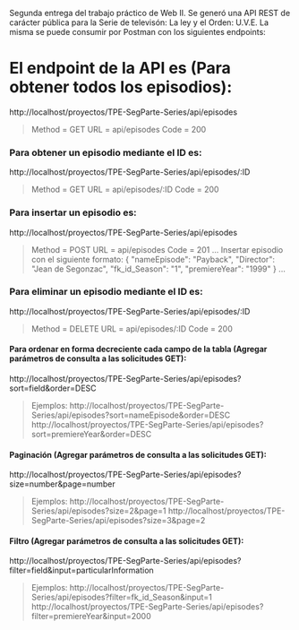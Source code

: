 Segunda entrega del trabajo práctico de Web II. Se generó una API REST de carácter pública para la Serie de televisón: La ley y el Orden: U.V.E. 
La misma se puede consumir por Postman con los siguientes endpoints:

# El endpoint de la API es (Para obtener todos los episodios):
http://localhost/proyectos/TPE-SegParte-Series/api/episodes

> Method = GET 
		URL = api/episodes 
		Code = 200

### Para obtener un episodio mediante el ID es:
http://localhost/proyectos/TPE-SegParte-Series/api/episodes/:ID

> Method = GET 
		URL = api/episodes/:ID 
	    Code = 200

### Para insertar un episodio es: 
http://localhost/proyectos/TPE-SegParte-Series/api/episodes

> Method = POST 
		URL = api/episodes 
		Code = 201
...
Insertar episodio con el siguiente formato:
    {
        "nameEpisode": "Payback",
        "Director": "Jean de Segonzac",
        "fk_id_Season": "1",
        "premiereYear": "1999"
    }
...

### Para eliminar un episodio mediante el ID es:
http://localhost/proyectos/TPE-SegParte-Series/api/episodes/:ID

> Method = DELETE 
		URL = api/episodes/:ID 
		Code = 200

#### Para ordenar en forma decreciente cada campo de la tabla (Agregar parámetros de consulta a las solicitudes GET):
http://localhost/proyectos/TPE-SegParte-Series/api/episodes?sort=field&order=DESC

>Ejemplos:
    http://localhost/proyectos/TPE-SegParte-Series/api/episodes?sort=nameEpisode&order=DESC
    http://localhost/proyectos/TPE-SegParte-Series/api/episodes?sort=premiereYear&order=DESC

#### Paginación (Agregar parámetros de consulta a las solicitudes GET): 
http://localhost/proyectos/TPE-SegParte-Series/api/episodes?size=number&page=number

>Ejemplos:
    http://localhost/proyectos/TPE-SegParte-Series/api/episodes?size=2&page=1
    http://localhost/proyectos/TPE-SegParte-Series/api/episodes?size=3&page=2

#### Filtro (Agregar parámetros de consulta a las solicitudes GET):
http://localhost/proyectos/TPE-SegParte-Series/api/episodes?filter=field&input=particularInformation

>Ejemplos:
    http://localhost/proyectos/TPE-SegParte-Series/api/episodes?filter=fk_id_Season&input=1
    http://localhost/proyectos/TPE-SegParte-Series/api/episodes?filter=premiereYear&input=2000
